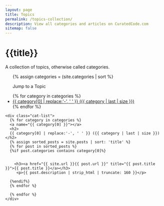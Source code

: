 ```yaml
---
layout: page
title: Topics
permalink: /topics-collection/
description: View all categories and articles on CuratedCode.com
sitemap: false
---
```


<div class="page">
  <h1 class="page-title">{{title}}</h1>
  <p>A collection of topics, otherwise called categories.</p>
      <ul class="message">
      {% assign categories =  (site.categories | sort %}
      <p>Jump to a Topic</p>
      {% for category in categories %}
       <li>
          <a href="#{{ category | first | slugify }}">
                  {{ category[0] | replace:'-', ' ' }} ({{ category | last | size }})
          </a>
      </li>
      {% endfor %}
      </ul>

    <div class="cat-list">
      {% for category in categories %}
      <a name="{{ category[0] }}"></a>
      <h2>
      {{ category[0] | replace:'-', ' ' }} ({{ category | last | size }}) </h2>
      {% assign sorted_posts = site.posts | sort: 'title' %}
      {% for post in sorted_posts %}
      {%if post.categories contains category[0]%}

      
        <h3><a href="{{ site.url }}{{ post.url }}" title="{{ post.title }}">{{ post.title }}</a></h3>
         <p>{{ post.description | strip_html | truncate: 160 }}</p>

      {%endif%}
      {% endfor %}

      {% endfor %}
    </div>
</div>
